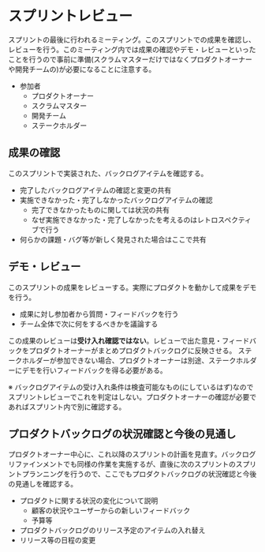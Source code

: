 # スプリントレビュー

スプリントの最後に行われるミーティング。このスプリントでの成果を確認し、レビューを行う。このミーティング内では成果の確認やデモ・レビューといったことを行うので事前に準備(スクラムマスターだけではなくプロダクトオーナーや開発チームの)が必要になることに注意する。


- 参加者
  - プロダクトオーナー
  - スクラムマスター
  - 開発チーム
  - ステークホルダー


## 成果の確認

このスプリントで実装された、バックログアイテムを確認する。

- 完了したバックログアイテムの確認と変更の共有
- 実施できなかった・完了しなかったバックログアイテムの確認
    - 完了できなかったものに関しては状況の共有
    - なぜ実施できなかった・完了しなかったを考えるのはレトロスペクティブで行う
- 何らかの課題・バグ等が新しく発見された場合はここで共有

## デモ・レビュー

このスプリントの成果をレビューする。実際にプロダクトを動かして成果をデモを行う。

- 成果に対し参加者から質問・フィードバックを行う
- チーム全体で次に何をするべきかを議論する

この成果のレビューは**受け入れ確認ではない**。レビューで出た意見・フィードバックをプロダクトオーナーがまとめプロダクトバックログに反映させる。
ステークホルダーが参加できない場合、プロダクトオーナーは別途、ステークホルダーにデモを行いフィードバックを得る必要がある。


※ バックログアイテムの受け入れ条件は検査可能なもの(にしているはず)なのでスプリントレビューでこれを判定はしない。プロダクトオーナーの確認が必要であればスプリント内で別に確認する。

## プロダクトバックログの状況確認と今後の見通し

プロダクトオーナー中心に、これ以降のスプリントの計画を見直す。バックログリファインメントでも同様の作業を実施するが、直後に次のスプリントのスプリントプランニングを行うので、ここでもプロダクトバックログの状況確認と今後の見通しを確認する。

- プロダクトに関する状況の変化について説明
    - 顧客の状況やユーザーからの新しいフィードバック
    - 予算等
- プロダクトバックログのリリース予定のアイテムの入れ替え
- リリース等の日程の変更






